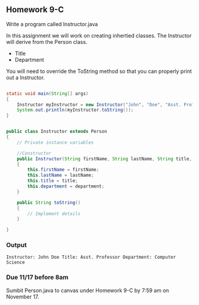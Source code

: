 ## Homework 9-C

Write a program called Instructor.java

In this assignment we will work on creating inhertied classes. The Instructor will derive from the Person
class. 

* Title
* Department

You will need to override the ToString method so that you can properly print out a Instructor.

```java

static void main(String[] args)
{
    Instructor myInstructor = new Instructor("John", "Doe", "Asst. Professor", "Computer Science");
    System.out.println(myInstructor.toString());
}

```

```java

public class Instructor extends Person
{
    // Private instance variables

    //Constructor
    public Instructor(String firstName, String lastName, String title, String department)
    {
        this.firstName = firstName;
        this.lastName = lastName;
        this.title = title;
        this.department = department;
    }

    public String toString()
    {
        // Implement details
    }

}

```

### Output

```console
Instructor: John Doe Title: Asst. Professor Department: Computer Science 
```


### Due 11/17 before 8am

Sumbit  Person.java to canvas under Homework 9-C by 7:59 am on November 17.


